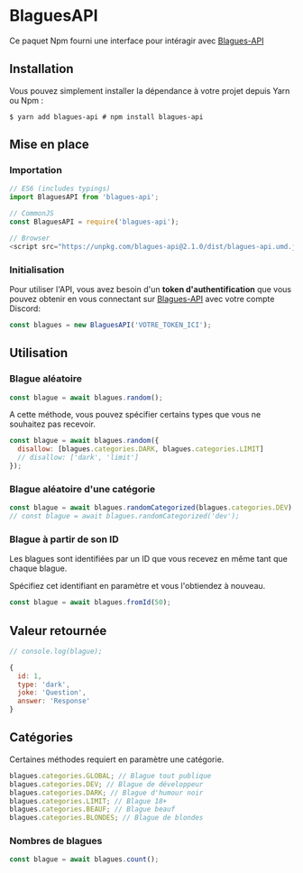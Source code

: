 # BlaguesAPI

Ce paquet Npm fourni une interface pour intéragir avec
[Blagues-API](https://www.blagues-api.fr)

## Installation

Vous pouvez simplement installer la dépendance à votre projet depuis Yarn ou Npm
:

```shell
$ yarn add blagues-api # npm install blagues-api
```

## Mise en place

### Importation

```js
// ES6 (includes typings)
import BlaguesAPI from 'blagues-api';

// CommonJS
const BlaguesAPI = require('blagues-api');

// Browser
<script src="https://unpkg.com/blagues-api@2.1.0/dist/blagues-api.umd.js"></script>;
```

### Initialisation

Pour utiliser l'API, vous avez besoin d'un **token d'authentification** que vous
pouvez obtenir en vous connectant sur [Blagues-API](https://www.blagues-api.fr/)
avec votre compte Discord:

```js
const blagues = new BlaguesAPI('VOTRE_TOKEN_ICI');
```

## Utilisation

### Blague aléatoire

```js
const blague = await blagues.random();
```

A cette méthode, vous pouvez spécifier certains types que vous ne souhaitez pas
recevoir.

```js
const blague = await blagues.random({
  disallow: [blagues.categories.DARK, blagues.categories.LIMIT]
  // disallow: ['dark', 'limit']
});
```

### Blague aléatoire d'une catégorie

```js
const blague = await blagues.randomCategorized(blagues.categories.DEV);
// const blague = await blagues.randomCategorized('dev');
```

### Blague à partir de son ID

Les blagues sont identifiées par un ID que vous recevez en même tant que chaque
blague.

Spécifiez cet identifiant en paramètre et vous l'obtiendez à nouveau.

```js
const blague = await blagues.fromId(50);
```

## Valeur retournée

```js
// console.log(blague);

{
  id: 1,
  type: 'dark',
  joke: 'Question',
  answer: 'Response'
}
```

## Catégories

Certaines méthodes requiert en paramètre une catégorie.

```js
blagues.categories.GLOBAL; // Blague tout publique
blagues.categories.DEV; // Blague de développeur
blagues.categories.DARK; // Blague d'humour noir
blagues.categories.LIMIT; // Blague 18+
blagues.categories.BEAUF; // Blague beauf
blagues.categories.BLONDES; // Blague de blondes
```

### Nombres de blagues

```js
const blague = await blagues.count();
```
